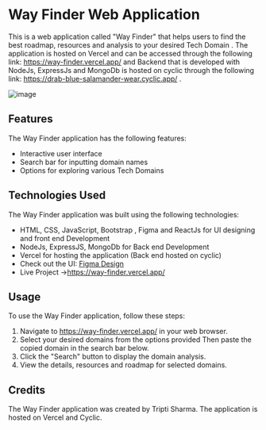# Way Finder Web Application

This is a web application called "Way Finder" that helps users to find the best roadmap, resources and analysis to your desired Tech Domain . The application is hosted on Vercel and can be accessed through the following link: https://way-finder.vercel.app/ and Backend that is developed with NodeJs, ExpressJs and MongoDb is hosted on cyclic through the following link: https://drab-blue-salamander-wear.cyclic.app/  .

![image](https://user-images.githubusercontent.com/71861450/233699621-7f70c7d0-791f-4862-80b4-3f190fb2e6af.png)


## Features

The Way Finder application has the following features:

- Interactive user interface
- Search bar for inputting domain names
- Options for exploring various Tech Domains

## Technologies Used

The Way Finder application was built using the following technologies:

- HTML, CSS, JavaScript, Bootstrap , Figma  and ReactJs for UI designing and front end Development
- NodeJs, ExpressJS, MongoDb for Back end Development 
- Vercel for hosting the application (Back end hosted on cyclic)
- Check out the UI: <a href="https://www.figma.com/file/ySXwieALv3fIHmV7h4KoSZ/project?node-id=0%3A1&t=FmUBusqwVNrq20KY-1">Figma Design</a>
- Live Project ->https://way-finder.vercel.app/

## Usage

To use the Way Finder application, follow these steps:

1. Navigate to https://way-finder.vercel.app/ in your web browser.
2. Select your desired domains from the options provided Then paste the copied domain in the search bar below.
3. Click the "Search" button to display the domain analysis.
4. View the details, resources and roadmap for selected domains.

## Credits

The Way Finder application was created by Tripti Sharma. The application is hosted on Vercel and Cyclic.
